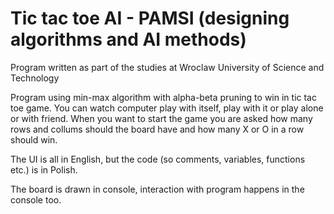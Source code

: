 # Tic tac toe AI - PAMSI (designing algorithms and AI methods)

Program written as part of the studies at Wroclaw University of Science and Technology

Program using min-max algorithm with alpha-beta pruning to win in tic tac toe game. You can watch computer play with itself, play with it or play alone or with friend.
When you want to start the game you are asked how many rows and collums should the board have and how many X or O in a row should win.

The UI is all in English, but the code (so comments, variables, functions etc.) is in Polish.

The board is drawn in console, interaction with program happens in the console too.
